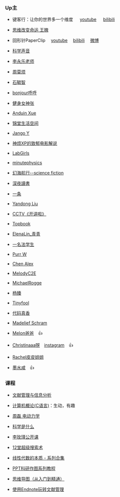 ### Up主

- 键客行：让你的世界多一个维度 &emsp; [youtube](https://www.youtube.com/channel/UChjYHZ3yGQucOFw14BNnTqw/videos) &emsp; [bilibili](https://space.bilibili.com/43582057)

- [思维改变命运 王魄](https://www.youtube.com/channel/UCK5qc9_Dz4L6Q6smjdXezgA/videos)

- 回形针PaperClip &emsp;[youtube](https://www.youtube.com/channel/UCUGJ-yKqQHl4FSZwUmGpiUg/featured)&emsp; [bilibili](https://space.bilibili.com/258150656/)&emsp; [微博](https://weibo.com/u/6414205745?is_hot=1)

- [科学声音](https://www.youtube.com/channel/UCUBhobCkTLhgfUNRAgHSYmw/videos)

- [李永乐老师](https://www.youtube.com/channel/UCSs4A6HYKmHA2MG_0z-F0xw/videos)

- [周莫烦](https://www.youtube.com/channel/UCdyjiB5H8Pu7aDTNVXTTpcg/videos)

- [石毓智](https://www.youtube.com/channel/UCtBe31z9V1CuaoGKKMww-Fg/videos)

- [bonjour呼呼](https://www.youtube.com/channel/UCW9NeKfgO_uMy5-MqLNtiVw/videos) 

- [健身女神张](https://www.youtube.com/channel/UCLsBq_2DiEsMq3PFGrvyifA/videos)

- [Anduin Xue](https://www.youtube.com/channel/UCe1nKo3WGGzyTgDqmTdZzlA/videos)

- [锦堂生活空间](https://www.youtube.com/channel/UC8_o9aFpknEMck7D43E5Zww/videos)

- [Jango Y](https://www.youtube.com/channel/UCUrJvRXzVBOYtHBs9fDnJEw/videos)

- [神烦XP的致郁电影解说](https://www.youtube.com/channel/UCKSG0CNQ6Ow4JTKYdQov2cA/videos)

- [LabGirls](https://www.youtube.com/channel/UC-Ogj6ohLAMx6D4-D6NRABA/videos)

- [minutephysics](https://www.youtube.com/user/minutephysics/community)

- [幻海航行--science fiction](https://www.youtube.com/channel/UCp1nO1bgVwks9b5EhKQGVag/featured) 

- [深夜讀書](https://www.youtube.com/channel/UCh9Tah6gvp-TY382FBQsU2w/videos)

- [一条](https://www.youtube.com/channel/UCulFhrW_YCwkq_BP16C82mA/videos)

- [Yandong Liu](https://www.youtube.com/channel/UCWzWdvSqnTX7RwExrw2UNSg/videos)

- [CCTV《开讲啦》](https://www.youtube.com/channel/UCtPo9-DDJNZWFsbzvaPGuZw/videos)

- [Topbook](https://www.youtube.com/channel/UC7X-DYBtOSAmElgBcKqO-MA/videos)

- [ElenaLin_青青](https://www.youtube.com/channel/UCFjqAKR9UVS28ucTNuVTexA/videos)

- [一名法学生](https://www.youtube.com/channel/UCnJILJbOeaCL9OszATTXC2Q/videos)

- [Purr W](https://www.youtube.com/channel/UCh-mpS3KICrIhvKZQM7_Zqg/videos)

- [Chen Alex](https://www.youtube.com/channel/UC-B1fLb0XlH-QjRFdyruHdQ/videos)

- [MelodyC2E](https://www.youtube.com/channel/UCcFJRQXU68UFYDupmZeaJOg/videos)

- [MichaelRogge](https://www.youtube.com/channel/UCSoPLkmWb7wLC3OXDWCietA/videos)

- [杨臻](https://www.youtube.com/channel/UCwi6FaeM7KK6czXygiA2G0w/videos)

- [Tinyfool](https://www.youtube.com/channel/UCrTZu-oDZtnfJ-YIK3V9NLw/videos)

- [代码真香](https://www.youtube.com/channel/UCmlhPmTdqYhRWwWZWSIBwGw/about)

- [Madelief Schram](https://www.youtube.com/channel/UC0cJHLIugWfd0eGIitA3ZDw/featured)

- [Melon爸爸](https://www.youtube.com/channel/UCz2M8fFtkQE8gzdK8OrHXkQ)&emsp;👍

- [Christinaaa呀](https://www.youtube.com/channel/UCKNjHc-zIdRa3uY1SmMWfBg)&emsp;[instagram](https://www.instagram.com/christinaaaya/)&emsp;👍

- [Rachel皮皮姐姐](https://www.youtube.com/channel/UCCRFK6Mijqg3GBVafO50u1A/featured)

- [墨水咸](https://www.youtube.com/channel/UCOpYdzhf-mtb9Rm5GEcJJMg)&emsp;👍

### 课程

- [文献管理与信息分析](https://www.youtube.com/playlist?list=PLBPbUxsZM4SbQazYWxC9KZBHjLvMJQLEG)

- [计算机概论(C语言)](https://www.bilibili.com/video/av26043975/?p=12)：生动，有趣

- [周磊 电动力学](https://www.youtube.com/playlist?list=PLMhgO-ArH8RuDoNrasXuc8PBd1cv_4_om)

- [科学是什么](https://www.youtube.com/playlist?list=PL2UXTH6p_7LajHB-VjSztJqpsXfqTclex)

- [李玫瑾公开课](https://www.youtube.com/watch?v=Wuhxppx1cL0)

- [12堂超级搜索术](https://www.youtube.com/playlist?list=PLEo_akIUYI3GsqYMg_uqtVm0i01bIyCeU)

- [线性代数的本质 - 系列合集](https://www.bilibili.com/video/av6731067)

- [PPT科研作图系列教程](https://www.youtube.com/playlist?list=PLHgdxQZniYlUnb8Cp3K-xVBJh2LjMuPR1)

- [思维导图（从入门到精通）](https://www.youtube.com/playlist?list=PLt5q-oC-97sfTfgvcuIi4-KlzIZdw7pKr)

- [使用Endnote玩转文献管理](https://www.bilibili.com/video/av50972726/)
